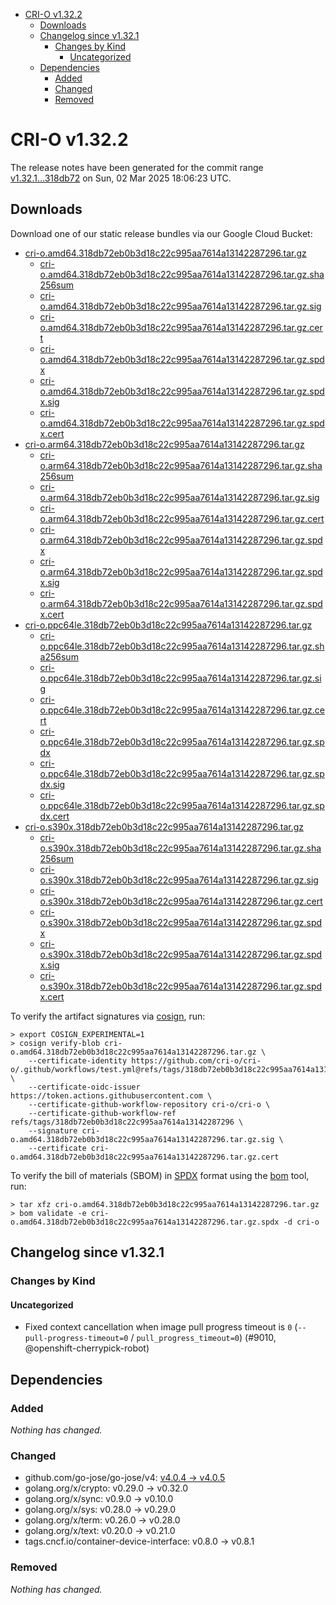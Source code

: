 - [CRI-O v1.32.2](#cri-o-v1322)
  - [Downloads](#downloads)
  - [Changelog since v1.32.1](#changelog-since-v1321)
    - [Changes by Kind](#changes-by-kind)
      - [Uncategorized](#uncategorized)
  - [Dependencies](#dependencies)
    - [Added](#added)
    - [Changed](#changed)
    - [Removed](#removed)

# CRI-O v1.32.2

The release notes have been generated for the commit range
[v1.32.1...318db72](https://github.com/cri-o/cri-o/compare/v1.32.1...v1.32.2) on Sun, 02 Mar 2025 18:06:23 UTC.

## Downloads

Download one of our static release bundles via our Google Cloud Bucket:

- [cri-o.amd64.318db72eb0b3d18c22c995aa7614a13142287296.tar.gz](https://storage.googleapis.com/cri-o/artifacts/cri-o.amd64.318db72eb0b3d18c22c995aa7614a13142287296.tar.gz)
  - [cri-o.amd64.318db72eb0b3d18c22c995aa7614a13142287296.tar.gz.sha256sum](https://storage.googleapis.com/cri-o/artifacts/cri-o.amd64.318db72eb0b3d18c22c995aa7614a13142287296.tar.gz.sha256sum)
  - [cri-o.amd64.318db72eb0b3d18c22c995aa7614a13142287296.tar.gz.sig](https://storage.googleapis.com/cri-o/artifacts/cri-o.amd64.318db72eb0b3d18c22c995aa7614a13142287296.tar.gz.sig)
  - [cri-o.amd64.318db72eb0b3d18c22c995aa7614a13142287296.tar.gz.cert](https://storage.googleapis.com/cri-o/artifacts/cri-o.amd64.318db72eb0b3d18c22c995aa7614a13142287296.tar.gz.cert)
  - [cri-o.amd64.318db72eb0b3d18c22c995aa7614a13142287296.tar.gz.spdx](https://storage.googleapis.com/cri-o/artifacts/cri-o.amd64.318db72eb0b3d18c22c995aa7614a13142287296.tar.gz.spdx)
  - [cri-o.amd64.318db72eb0b3d18c22c995aa7614a13142287296.tar.gz.spdx.sig](https://storage.googleapis.com/cri-o/artifacts/cri-o.amd64.318db72eb0b3d18c22c995aa7614a13142287296.tar.gz.spdx.sig)
  - [cri-o.amd64.318db72eb0b3d18c22c995aa7614a13142287296.tar.gz.spdx.cert](https://storage.googleapis.com/cri-o/artifacts/cri-o.amd64.318db72eb0b3d18c22c995aa7614a13142287296.tar.gz.spdx.cert)
- [cri-o.arm64.318db72eb0b3d18c22c995aa7614a13142287296.tar.gz](https://storage.googleapis.com/cri-o/artifacts/cri-o.arm64.318db72eb0b3d18c22c995aa7614a13142287296.tar.gz)
  - [cri-o.arm64.318db72eb0b3d18c22c995aa7614a13142287296.tar.gz.sha256sum](https://storage.googleapis.com/cri-o/artifacts/cri-o.arm64.318db72eb0b3d18c22c995aa7614a13142287296.tar.gz.sha256sum)
  - [cri-o.arm64.318db72eb0b3d18c22c995aa7614a13142287296.tar.gz.sig](https://storage.googleapis.com/cri-o/artifacts/cri-o.arm64.318db72eb0b3d18c22c995aa7614a13142287296.tar.gz.sig)
  - [cri-o.arm64.318db72eb0b3d18c22c995aa7614a13142287296.tar.gz.cert](https://storage.googleapis.com/cri-o/artifacts/cri-o.arm64.318db72eb0b3d18c22c995aa7614a13142287296.tar.gz.cert)
  - [cri-o.arm64.318db72eb0b3d18c22c995aa7614a13142287296.tar.gz.spdx](https://storage.googleapis.com/cri-o/artifacts/cri-o.arm64.318db72eb0b3d18c22c995aa7614a13142287296.tar.gz.spdx)
  - [cri-o.arm64.318db72eb0b3d18c22c995aa7614a13142287296.tar.gz.spdx.sig](https://storage.googleapis.com/cri-o/artifacts/cri-o.arm64.318db72eb0b3d18c22c995aa7614a13142287296.tar.gz.spdx.sig)
  - [cri-o.arm64.318db72eb0b3d18c22c995aa7614a13142287296.tar.gz.spdx.cert](https://storage.googleapis.com/cri-o/artifacts/cri-o.arm64.318db72eb0b3d18c22c995aa7614a13142287296.tar.gz.spdx.cert)
- [cri-o.ppc64le.318db72eb0b3d18c22c995aa7614a13142287296.tar.gz](https://storage.googleapis.com/cri-o/artifacts/cri-o.ppc64le.318db72eb0b3d18c22c995aa7614a13142287296.tar.gz)
  - [cri-o.ppc64le.318db72eb0b3d18c22c995aa7614a13142287296.tar.gz.sha256sum](https://storage.googleapis.com/cri-o/artifacts/cri-o.ppc64le.318db72eb0b3d18c22c995aa7614a13142287296.tar.gz.sha256sum)
  - [cri-o.ppc64le.318db72eb0b3d18c22c995aa7614a13142287296.tar.gz.sig](https://storage.googleapis.com/cri-o/artifacts/cri-o.ppc64le.318db72eb0b3d18c22c995aa7614a13142287296.tar.gz.sig)
  - [cri-o.ppc64le.318db72eb0b3d18c22c995aa7614a13142287296.tar.gz.cert](https://storage.googleapis.com/cri-o/artifacts/cri-o.ppc64le.318db72eb0b3d18c22c995aa7614a13142287296.tar.gz.cert)
  - [cri-o.ppc64le.318db72eb0b3d18c22c995aa7614a13142287296.tar.gz.spdx](https://storage.googleapis.com/cri-o/artifacts/cri-o.ppc64le.318db72eb0b3d18c22c995aa7614a13142287296.tar.gz.spdx)
  - [cri-o.ppc64le.318db72eb0b3d18c22c995aa7614a13142287296.tar.gz.spdx.sig](https://storage.googleapis.com/cri-o/artifacts/cri-o.ppc64le.318db72eb0b3d18c22c995aa7614a13142287296.tar.gz.spdx.sig)
  - [cri-o.ppc64le.318db72eb0b3d18c22c995aa7614a13142287296.tar.gz.spdx.cert](https://storage.googleapis.com/cri-o/artifacts/cri-o.ppc64le.318db72eb0b3d18c22c995aa7614a13142287296.tar.gz.spdx.cert)
- [cri-o.s390x.318db72eb0b3d18c22c995aa7614a13142287296.tar.gz](https://storage.googleapis.com/cri-o/artifacts/cri-o.s390x.318db72eb0b3d18c22c995aa7614a13142287296.tar.gz)
  - [cri-o.s390x.318db72eb0b3d18c22c995aa7614a13142287296.tar.gz.sha256sum](https://storage.googleapis.com/cri-o/artifacts/cri-o.s390x.318db72eb0b3d18c22c995aa7614a13142287296.tar.gz.sha256sum)
  - [cri-o.s390x.318db72eb0b3d18c22c995aa7614a13142287296.tar.gz.sig](https://storage.googleapis.com/cri-o/artifacts/cri-o.s390x.318db72eb0b3d18c22c995aa7614a13142287296.tar.gz.sig)
  - [cri-o.s390x.318db72eb0b3d18c22c995aa7614a13142287296.tar.gz.cert](https://storage.googleapis.com/cri-o/artifacts/cri-o.s390x.318db72eb0b3d18c22c995aa7614a13142287296.tar.gz.cert)
  - [cri-o.s390x.318db72eb0b3d18c22c995aa7614a13142287296.tar.gz.spdx](https://storage.googleapis.com/cri-o/artifacts/cri-o.s390x.318db72eb0b3d18c22c995aa7614a13142287296.tar.gz.spdx)
  - [cri-o.s390x.318db72eb0b3d18c22c995aa7614a13142287296.tar.gz.spdx.sig](https://storage.googleapis.com/cri-o/artifacts/cri-o.s390x.318db72eb0b3d18c22c995aa7614a13142287296.tar.gz.spdx.sig)
  - [cri-o.s390x.318db72eb0b3d18c22c995aa7614a13142287296.tar.gz.spdx.cert](https://storage.googleapis.com/cri-o/artifacts/cri-o.s390x.318db72eb0b3d18c22c995aa7614a13142287296.tar.gz.spdx.cert)

To verify the artifact signatures via [cosign](https://github.com/sigstore/cosign), run:

```console
> export COSIGN_EXPERIMENTAL=1
> cosign verify-blob cri-o.amd64.318db72eb0b3d18c22c995aa7614a13142287296.tar.gz \
    --certificate-identity https://github.com/cri-o/cri-o/.github/workflows/test.yml@refs/tags/318db72eb0b3d18c22c995aa7614a13142287296 \
    --certificate-oidc-issuer https://token.actions.githubusercontent.com \
    --certificate-github-workflow-repository cri-o/cri-o \
    --certificate-github-workflow-ref refs/tags/318db72eb0b3d18c22c995aa7614a13142287296 \
    --signature cri-o.amd64.318db72eb0b3d18c22c995aa7614a13142287296.tar.gz.sig \
    --certificate cri-o.amd64.318db72eb0b3d18c22c995aa7614a13142287296.tar.gz.cert
```

To verify the bill of materials (SBOM) in [SPDX](https://spdx.org) format using the [bom](https://sigs.k8s.io/bom) tool, run:

```console
> tar xfz cri-o.amd64.318db72eb0b3d18c22c995aa7614a13142287296.tar.gz
> bom validate -e cri-o.amd64.318db72eb0b3d18c22c995aa7614a13142287296.tar.gz.spdx -d cri-o
```

## Changelog since v1.32.1

### Changes by Kind

#### Uncategorized
 - Fixed context cancellation when image pull progress timeout is `0` (`--pull-progress-timeout=0` / `pull_progress_timeout=0`) (#9010, @openshift-cherrypick-robot)

## Dependencies

### Added
_Nothing has changed._

### Changed
- github.com/go-jose/go-jose/v4: [v4.0.4 → v4.0.5](https://github.com/go-jose/go-jose/compare/v4.0.4...v4.0.5)
- golang.org/x/crypto: v0.29.0 → v0.32.0
- golang.org/x/sync: v0.9.0 → v0.10.0
- golang.org/x/sys: v0.28.0 → v0.29.0
- golang.org/x/term: v0.26.0 → v0.28.0
- golang.org/x/text: v0.20.0 → v0.21.0
- tags.cncf.io/container-device-interface: v0.8.0 → v0.8.1

### Removed
_Nothing has changed._
